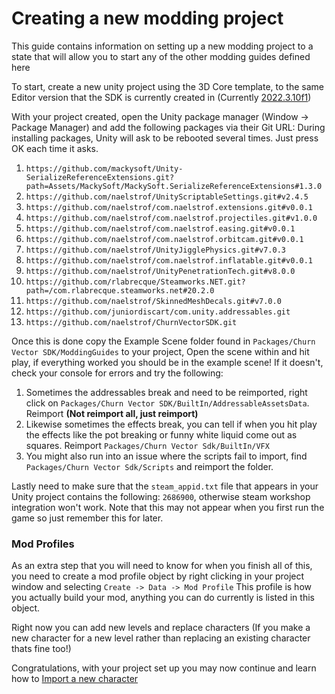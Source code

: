 # Creating a new modding project

This guide contains information on setting up a new modding project to a state that will allow you to start any of the other modding guides defined here

To start, create a new unity project using the 3D Core template, to the same Editor version that the SDK is currently created in (Currently [2022.3.10f1](https://unity.com/releases/editor/whats-new/2022.3.10))

With your project created, open the Unity package manager (Window -> Package Manager) and add the following packages via their Git URL:
During installing packages, Unity will ask to be rebooted several times. Just press OK each time it asks.

1. `https://github.com/mackysoft/Unity-SerializeReferenceExtensions.git?path=Assets/MackySoft/MackySoft.SerializeReferenceExtensions#1.3.0`
2. `https://github.com/naelstrof/UnityScriptableSettings.git#v2.4.5`
3. `https://github.com/naelstrof/com.naelstrof.extensions.git#v0.0.1`
4. `https://github.com/naelstrof/com.naelstrof.projectiles.git#v1.0.0`
5. `https://github.com/naelstrof/com.naelstrof.easing.git#v0.0.1`
6. `https://github.com/naelstrof/com.naelstrof.orbitcam.git#v0.0.1`
7. `https://github.com/naelstrof/UnityJigglePhysics.git#v7.0.3`
8. `https://github.com/naelstrof/com.naelstrof.inflatable.git#v0.0.1`
9. `https://github.com/naelstrof/UnityPenetrationTech.git#v8.0.0`
10. `https://github.com/rlabrecque/Steamworks.NET.git?path=/com.rlabrecque.steamworks.net#20.2.0`
11. `https://github.com/naelstrof/SkinnedMeshDecals.git#v7.0.0`
12. `https://github.com/juniordiscart/com.unity.addressables.git`
13. `https://github.com/naelstrof/ChurnVectorSDK.git`

Once this is done copy the Example Scene folder found in `Packages/Churn Vector SDK/ModdingGuides` to your project, Open the scene within and hit play, if everything worked you should be in the example scene!
If it doesn't, check your console for errors and try the following:
1) Sometimes the addressables break and need to be reimported, right click on `Packages/Churn Vector SDK/BuiltIn/AddressableAssetsData`. Reimport **(Not reimport all, just reimport)**
2) Likewise sometimes the effects break, you can tell if when you hit play the effects like the pot breaking or funny white liquid come out as squares. Reimport `Packages/Churn Vector Sdk/BuiltIn/VFX`
3) You might also run into an issue where the scripts fail to import, find `Packages/Churn Vector Sdk/Scripts` and reimport the folder.

Lastly need to make sure that the `steam_appid.txt` file that appears in your Unity project contains the following: `2686900`, otherwise steam workshop integration won't work.
Note that this may not appear when you first run the game so just remember this for later.

### Mod Profiles
As an extra step that you will need to know for when you finish all of this, you need to create a mod profile object by right clicking in your project window and selecting `Create -> Data -> Mod Profile`
This profile is how you actually build your mod, anything you can do currently is listed in this object.

Right now you can add new levels and replace characters (If you make a new character for a new level rather than replacing an existing character thats fine too!)

Congratulations, with your project set up you may now continue and learn how to [Import a new character](https://github.com/naelstrof/ChurnVectorSDK/blob/main/ModdingGuides/NewCharacter.md)
